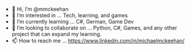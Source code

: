 - 👋 Hi, I’m @mmckeehan
- 👀 I’m interested in ... Tech, learning, and games
- 🌱 I’m currently learning ... C#, German, Game Dev
- 💞️ I’m looking to collaborate on ... Python, C#, Games, and any other project that can expand my learning.
- 📫 How to reach me ... https://www.linkedin.com/in/michaelmckeehan/

<!---
mmckeehan/mmckeehan is a ✨ special ✨ repository because its `README.md` (this file) appears on your GitHub profile.
You can click the Preview link to take a look at your changes.
--->
